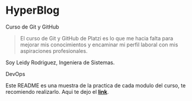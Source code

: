 # HyperBlog
Curso de Git y GitHub
> El curso de Git y GitHub de Platzi es lo que me hacia falta para mejorar mis conocimientos y encaminar mi perfil laboral con mis aspiraciones profesionales.

Soy Leidy Rodriguez, Ingeniera de Sistemas.

DevOps

Este README es una muestra de la practica de cada modulo del curso, te recomiendo realizarlo. Aqui te dejo el **[link](https://platzi.com/cursos/git-github/ "link")**.
